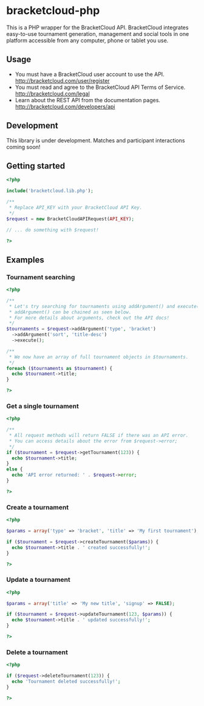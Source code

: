 bracketcloud-php
================

This is a PHP wrapper for the BracketCloud API. BracketCloud integrates easy-to-use tournament generation, management and social tools in one platform accessible from any computer, phone or tablet you use.

## Usage

* You must have a BracketCloud user account to use the API. http://bracketcloud.com/user/register
* You must read and agree to the BracketCloud API Terms of Service. http://bracketcloud.com/legal
* Learn about the REST API from the documentation pages. http://bracketcloud.com/developers/api

## Development

This library is under development. Matches and participant interactions coming soon!

## Getting started

```php
<?php

include('bracketcloud.lib.php');

/**
 * Replace API_KEY with your BracketCloud API Key.
 */
$request = new BracketCloudAPIRequest(API_KEY);

// ... do something with $request!

?>
```

## Examples

### Tournament searching
```php
<?php

/**
 * Let's try searching for tournaments using addArgument() and execute().
 * addArgument() can be chained as seen below.
 * For more details about arguments, check out the API docs!
 */
$tournaments = $request->addArgument('type', 'bracket')
  ->addArgument('sort', 'title-desc')
  ->execute();

/**
 * We now have an array of full tournament objects in $tournaments.
 */
foreach ($tournaments as $tournament) {
  echo $tournament->title;
}

?>
```

### Get a single tournament
```php
<?php

/**
 * All request methods will return FALSE if there was an API error.
 * You can access details about the error from $request->error;
 */
if ($tournament = $request->getTournament(123)) {
  echo $tournament->title;
}
else {
  echo 'API error returned: ' . $request->error;
}

?>
```

### Create a tournament
```php
<?php

$params = array('type' => 'bracket', 'title' => 'My first tournament');

if ($tournament = $request->createTournament($params)) {
  echo $tournament->title . ' created successfully!';
}

?>
```

### Update a tournament
```php
<?php

$params = array('title' => 'My new title', 'signup' => FALSE);

if ($tournament = $request->updateTournament(123, $params)) {
  echo $tournament->title . ' updated successfully!';
}

?>
```

### Delete a tournament
```php
<?php

if ($request->deleteTournament(123)) {
  echo 'Tournament deleted successfully!';
}

?>
```
